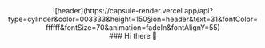 <div align="center">
 ![header](https://capsule-render.vercel.app/api?type=cylinder&color=003333&height=150&section=header&text=31&fontColor=ffffff&fontSize=70&animation=fadeIn&fontAlignY=55)
 <div>
### Hi there 👋

<!--
**31project/31project** is a ✨ _special_ ✨ repository because its `README.md` (this file) appears on your GitHub profile.

Here are some ideas to get you started:

- 🔭 I’m currently working on ...
- 🌱 I’m currently learning ...
- 👯 I’m looking to collaborate on ...
- 🤔 I’m looking for help with ...
- 💬 Ask me about ...
- 📫 How to reach me: ...
- 😄 Pronouns: ...
- ⚡ Fun fact: ...
-->
